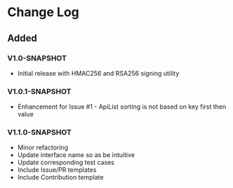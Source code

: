 # Change Log

## Added 
### V1.0-SNAPSHOT
+ Initial release with HMAC256 and RSA256 signing utility
### V1.0.1-SNAPSHOT
+ Enhancement for Issue #1 - ApiList sorting is not based on key first then value
### V1.1.0-SNAPSHOT
+ Minor refactoring
+ Update interface name so as be intuitive 
+ Update corresponding test cases
+ Include Issue/PR templates
+ Include Contribution template